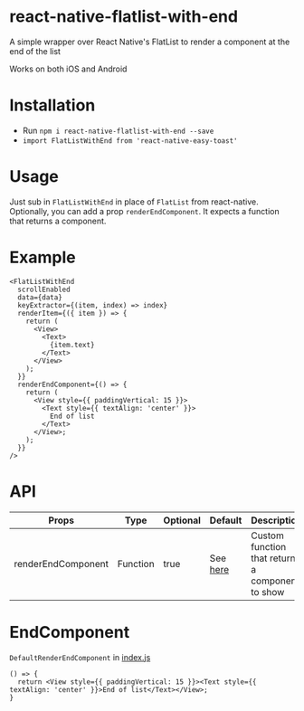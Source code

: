 # react-native-flatlist-with-end

A simple wrapper over React Native's FlatList to render a component at the end of the list

Works on both iOS and Android

# Installation

- Run `npm i react-native-flatlist-with-end --save`
- `import FlatListWithEnd from 'react-native-easy-toast'`

# Usage

Just sub in `FlatListWithEnd` in place of `FlatList` from react-native.
Optionally, you can add a prop `renderEndComponent`. It expects a function that returns a component.

# Example
```
<FlatListWithEnd
  scrollEnabled
  data={data}
  keyExtractor={(item, index) => index}
  renderItem={({ item }) => {
    return (
      <View>
        <Text>
          {item.text}
        </Text>
      </View>
    );
  }}
  renderEndComponent={() => {
    return (
      <View style={{ paddingVertical: 15 }}>
        <Text style={{ textAlign: 'center' }}>
          End of list
        </Text>
      </View>;
    );
  }}
/>
```

# API


Props              | Type     | Optional | Default     | Description
----------------- | -------- | -------- | ----------- | -----------
renderEndComponent  | Function | true | See [here](https://github.com/jjingrong/react-native-flatlist-with-end/blob/master/README.md#endcomponent)  | Custom function that returns a component to show 


# EndComponent

`DefaultRenderEndComponent` in [index.js](https://github.com/jjingrong/react-native-flatlist-with-end/blob/master/index.js)
```
() => {
  return <View style={{ paddingVertical: 15 }}><Text style={{ textAlign: 'center' }}>End of list</Text></View>;
}
```